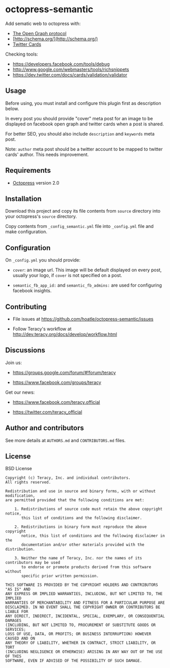 octopress-semantic
==================

Add sematic web to octopress with:

- [The Open Graph protocol](http://ogp.me/)
- [http://schema.org/](http://schema.org/)
- [Twitter Cards](https://dev.twitter.com/docs/cards)

Checking tools:

- https://developers.facebook.com/tools/debug
- http://www.google.com/webmasters/tools/richsnippets
- https://dev.twitter.com/docs/cards/validation/validator

Usage
-----

Before using, you must install and configure this plugin first as description below.

In every post you should provide "cover" meta post for an image to be displayed on facebook open
graph and twitter cards when a post is shared.

For better SEO, you should also include `description` and `keywords` meta post.

Note: `author` meta post should be a twitter account to be mapped to twitter cards' author. This
needs improvement.

Requirements
------------

- [Octopress](http://octopress.org) version 2.0


Installation
------------

Download this project and copy its file contents from `source` directory into your octopress's
`source` directory.

Copy contents from `_config_semantic.yml` file into `_config.yml` file and make configuration.


Configuration
-------------

On `_config.yml` you should provide:

- `cover`: an image url. This image will be default displayed on every post, usually your logo, if
  `cover` is not specified on a post.

- `semantic_fb_app_id:` and `semantic_fb_admins:` are used for configuring facebook insights.


Contributing
------------

- File issues at https://github.com/hoatle/octopress-semantic/issues

- Follow Teracy's workflow at http://dev.teracy.org/docs/develop/workflow.html


Discussions
-----------

Join us:

- https://groups.google.com/forum/#!forum/teracy

- https://www.facebook.com/groups/teracy

Get our news:

- https://www.facebook.com/teracy.official

- https://twitter.com/teracy_official


Author and contributors
-----------------------

See more details at `AUTHORS.md` and `CONTRIBUTORS.md` files.


License
-------

BSD License

```
Copyright (c) Teracy, Inc. and individual contributors.
All rights reserved.

Redistribution and use in source and binary forms, with or without modification,
are permitted provided that the following conditions are met:

    1. Redistributions of source code must retain the above copyright notice,
       this list of conditions and the following disclaimer.

    2. Redistributions in binary form must reproduce the above copyright
       notice, this list of conditions and the following disclaimer in the
       documentation and/or other materials provided with the distribution.

    3. Neither the name of Teracy, Inc. nor the names of its contributors may be used
       to endorse or promote products derived from this software without
       specific prior written permission.

THIS SOFTWARE IS PROVIDED BY THE COPYRIGHT HOLDERS AND CONTRIBUTORS "AS IS" AND
ANY EXPRESS OR IMPLIED WARRANTIES, INCLUDING, BUT NOT LIMITED TO, THE IMPLIED
WARRANTIES OF MERCHANTABILITY AND FITNESS FOR A PARTICULAR PURPOSE ARE
DISCLAIMED. IN NO EVENT SHALL THE COPYRIGHT OWNER OR CONTRIBUTORS BE LIABLE FOR
ANY DIRECT, INDIRECT, INCIDENTAL, SPECIAL, EXEMPLARY, OR CONSEQUENTIAL DAMAGES
(INCLUDING, BUT NOT LIMITED TO, PROCUREMENT OF SUBSTITUTE GOODS OR SERVICES;
LOSS OF USE, DATA, OR PROFITS; OR BUSINESS INTERRUPTION) HOWEVER CAUSED AND ON
ANY THEORY OF LIABILITY, WHETHER IN CONTRACT, STRICT LIABILITY, OR TORT
(INCLUDING NEGLIGENCE OR OTHERWISE) ARISING IN ANY WAY OUT OF THE USE OF THIS
SOFTWARE, EVEN IF ADVISED OF THE POSSIBILITY OF SUCH DAMAGE.
```
